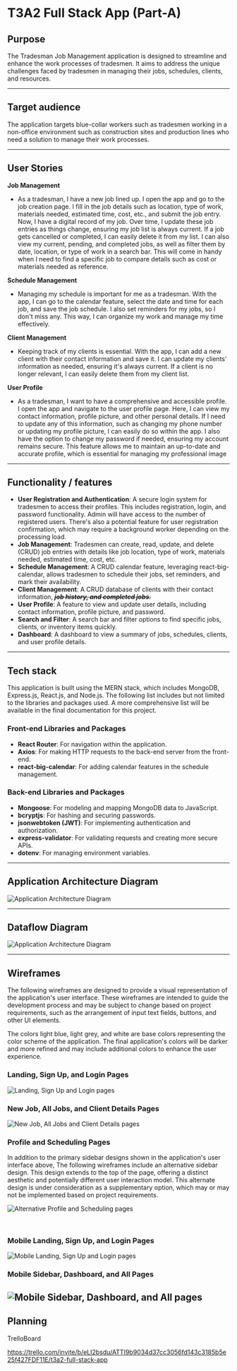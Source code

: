 # T3A2 Full Stack App (Part-A)


## Purpose

The Tradesman Job Management application is designed to streamline and enhance the work
processes of tradesmen. It aims to address the unique challenges faced by tradesmen in 
managing their jobs, schedules, clients, and resources.

---

## Target audience

The application targets blue-collar workers such as tradesmen working in a non-office
environment such as construction sites and production lines who need a solution to
manage their work processes.

---

##  User Stories

**Job Management**
- As a tradesman, I have a new job lined up. I open the app and go to the job creation page. I fill in
  the job details such as location, type of work, materials needed, estimated time, cost, etc., and submit
  the job entry. Now, I have a digital record of my job. Over time, I update these job entries as things
  change, ensuring my job list is always current. If a job gets cancelled or completed, I can easily
  delete it from my list. I can also view my current, pending, and completed jobs, as well as filter them
  by date, location, or type of work in a search bar. This will come in handy when I need to find a specific
  job to compare details such as cost or materials needed as reference.


**Schedule Management**
- Managing my schedule is important for me as a tradesman. With the app, I can go to the calendar feature,
  select the date and time for each job, and save the job schedule. I also set reminders for my jobs, so I
  don't miss any. This way, I can organize my work and manage my time effectively.

**Client Management**
- Keeping track of my clients is essential. With the app, I can add a new client with their contact
  information and save it. I can update my clients' information as needed, ensuring it's always current.
  If a client is no longer relevant, I can easily delete them from my client list.


**User Profile**

- As a tradesman, I want to have a comprehensive and accessible profile. I open the app and navigate
  to the user profile page. Here, I can view my contact information, profile picture, and other
  personal details. If I need to update any of this information, such as changing my phone number or
  updating my profile picture, I can easily do so within the app. I also have the option to change
  my password if needed, ensuring my account remains secure. This feature allows me to maintain an
  up-to-date and accurate profile, which is essential for managing my professional image

---

## Functionality / features

- **User Registration and Authentication**: A secure login system for tradesmen to access their profiles. This includes registration, login, and password functionality. Admin will have access to the number of registered users. There's also a potential feature for user registration confirmation, which may require a background worker depending on the processing load.
- **Job Management**: Tradesmen can create, read, update, and delete (CRUD) job entries with details like job location, type of work, materials needed, estimated time, cost, etc.
- **Schedule Management**: A CRUD calendar feature, leveraging react-big-calendar, allows tradesmen to schedule their jobs, set reminders, and mark their availability.
- **Client Management**: A CRUD database of clients with their contact information, _~~**job history, and completed jobs.**~~_
- **User Profile**: A feature to view and update user details, including contact information, profile picture, and password.
- **Search and Filter**: A search bar and filter options to find specific jobs, clients, or inventory items quickly.
- **Dashboard**: A dashboard to view a summary of jobs, schedules, clients, and user profile details.

---



## Tech stack

This application is built using the MERN stack, which includes MongoDB, Express.js, React.js, and Node.js.
The following list includes but not limited to the libraries and packages used. A more comprehensive
list will be available in the final documentation for this project.

### Front-end Libraries and Packages

- **React Router**: For navigation within the application.
- **Axios**: For making HTTP requests to the back-end server from the front-end.
- **react-big-calendar**: For adding calendar features in the schedule management.

### Back-end Libraries and Packages

- **Mongoose**: For modeling and mapping MongoDB data to JavaScript.
- **bcryptjs**: For hashing and securing passwords.
- **jsonwebtoken (JWT)**: For implementing authentication and authorization.
- **express-validator**: For validating requests and creating more secure APIs.
- **dotenv**: For managing environment variables.



---

## Application Architecture Diagram

![Application Architecture Diagram](./images/aad-1.png)

---

## Dataflow Diagram


![Application Architecture Diagram](./images/dfd-v0.png)

---


## Wireframes

The following wireframes are designed to provide a visual representation of the application's user interface.
These wireframes are intended to guide the development process and may be subject to change based on project 
requirements, such as the arrangement of input text fields, buttons, and other UI elements. 

The colors light blue, light grey, and white are base colors representing the color scheme of the application.
The final application's colors will be darker and more refined and may include additional colors to enhance 
the user experience.


### Landing, Sign Up, and Login Pages

![Landing, Sign Up and Login pages](./images/wire_landing-signup-login.png)


### New Job, All Jobs, and Client Details Pages

![New Job, All Jobs and Client Details pages](./images/wire_newjob-alljobs-clients.png)


### Profile and Scheduling Pages


In addition to the primary sidebar designs shown in the application's user interface above,
The following wireframes include an alternative sidebar design. This design extends to the 
top of the page, offering a distinct aesthetic and potentially different user interaction model.
This alternate design is under consideration as a supplementary option, which may or may not be 
implemented based on project requirements.

![Alternative Profile and Scheduling pages](./images/wire_profile-scheduling.png)

<br>

### Mobile Landing, Sign Up, and Login Pages

![Mobile Landing, Sign Up and Login pages](./images/wire-mobi_landing-signup-login.png)


### Mobile Sidebar, Dashboard, and All Pages

![Mobile Sidebar, Dashboard, and All pages](./images/wire-mobi_sidebar-dashboard_all-pages.png)
---

## Planning

TrelloBoard

https://trello.com/invite/b/eLI2bsdu/ATTI9b9034d37cc3056fd143c3185b5e25f427FDF11E/t3a2-full-stack-app











